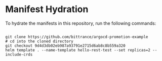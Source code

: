 
# Manifest Hydration

To hydrate the manifests in this repository, run the following commands:

```shell

git clone https://github.com/bittrance/argocd-promotion-example
# cd into the cloned directory
git checkout 9d4d3db02eb987a93791e2715d6ab8c8b559a320
helm template . --name-template hello-rest-test --set replicas=2 --include-crds
```